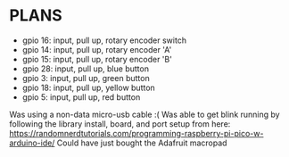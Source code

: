 # PLANS

- gpio 16: input, pull up, rotary encoder switch
- gpio 14: input, pull up, rotary encoder 'A'
- gpio 15: input, pull up, rotary encoder 'B'
- gpio 28: input, pull up, blue button
- gpio 3: input, pull up, green button
- gpio 18: input, pull up, yellow button
- gpio 5: input, pull up, red button

Was using a non-data micro-usb cable :(
Was able to get blink running by following the library install, board, and port setup from here: https://randomnerdtutorials.com/programming-raspberry-pi-pico-w-arduino-ide/
Could have just bought the Adafruit macropad

